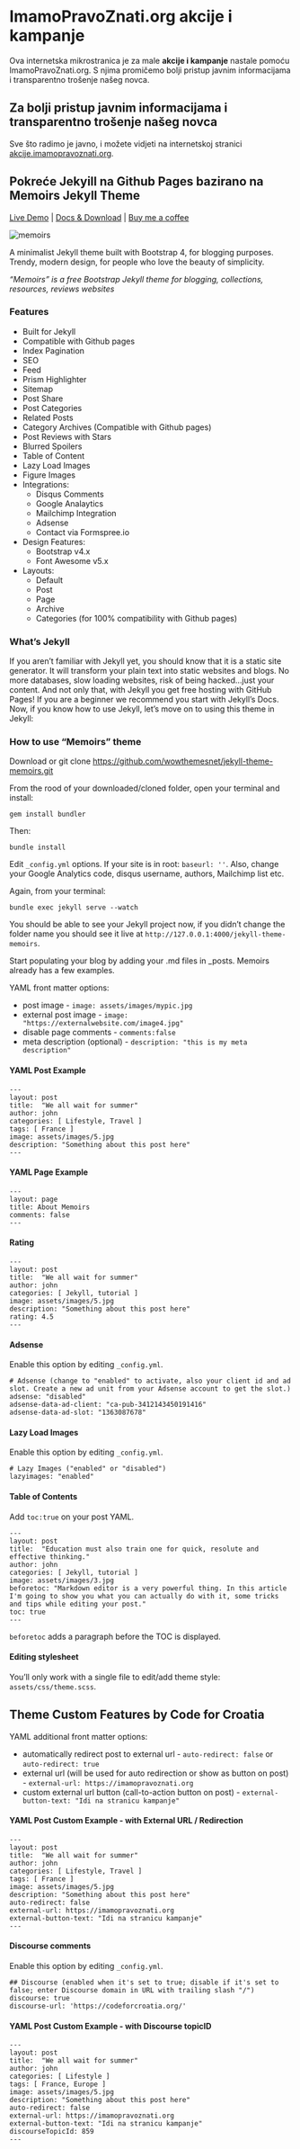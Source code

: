 # ImamoPravoZnati.org akcije i kampanje

Ova internetska mikrostranica je za male **akcije i kampanje** nastale pomoću ImamoPravoZnati.org. S njima promičemo bolji pristup javnim informacijama i transparentno trošenje našeg novca.

## Za bolji pristup javnim informacijama i transparentno trošenje našeg novca

Sve što radimo je javno, i možete vidjeti na internetskoj stranici <a target="_blank" href="https://akcije.imamopravoznati.org">akcije.imamopravoznati.org</a>.

## Pokreće Jekyill na Github Pages bazirano na Memoirs Jekyll Theme

[Live Demo](https://wowthemesnet.github.io/jekyll-theme-memoirs/) | [Docs & Download](https://bootstrapstarter.com/jekyll-theme-memoirs/) |  [Buy me a coffee](https://www.wowthemes.net/donate/)

![memoirs](https://bootstrapstarter.com/assets/img/themes/memoirs-jekyll.jpg)

A minimalist Jekyll theme built with Bootstrap 4, for blogging purposes. Trendy, modern design, for people who love the beauty of simplicity.

_“Memoirs” is a free Bootstrap Jekyll theme for blogging, collections, resources, reviews websites_

### Features

* Built for Jekyll
* Compatible with Github pages
* Index Pagination
* SEO
* Feed
* Prism Highlighter
* Sitemap
* Post Share
* Post Categories
* Related Posts
* Category Archives (Compatible with Github pages)
* Post Reviews with Stars
* Blurred Spoilers
* Table of Content
* Lazy Load Images
* Figure Images
* Integrations:
  * Disqus Comments
  * Google Analaytics
  * Mailchimp Integration
  * Adsense
  * Contact via Formspree.io
* Design Features:
  * Bootstrap v4.x
  * Font Awesome v5.x
* Layouts:
  * Default
  * Post
  * Page
  * Archive
  * Categories (for 100% compatibility with Github pages)

### What’s Jekyll
If you aren’t familiar with Jekyll yet, you should know that it is a static site generator. It will transform your plain text into static websites and blogs. No more databases, slow loading websites, risk of being hacked…just your content. And not only that, with Jekyll you get free hosting with GitHub Pages! If you are a beginner we recommend you start with Jekyll’s Docs. Now, if you know how to use Jekyll, let’s move on to using this theme in Jekyll:

### How to use “Memoirs” theme
Download or git clone https://github.com/wowthemesnet/jekyll-theme-memoirs.git

From the rood of your downloaded/cloned folder, open your terminal and install:

```
gem install bundler
```

Then:
```
bundle install
```

Edit `_config.yml` options. If your site is in root: `baseurl: ''`. Also, change your Google Analytics code, disqus username, authors, Mailchimp list etc.

Again, from your terminal:
```
bundle exec jekyll serve --watch
```
You should be able to see your Jekyll project now, if you didn’t change the folder name you should see it live at `http://127.0.0.1:4000/jekyll-theme-memoirs`.

Start populating your blog by adding your .md files in _posts. Memoirs already has a few examples.

YAML front matter options:
* post image - `image: assets/images/mypic.jpg`
* external post image - `image: "https://externalwebsite.com/image4.jpg"`
* disable page comments - `comments:false`
* meta description (optional) - `description: "this is my meta description"`

#### YAML Post Example
```
---
layout: post
title:  "We all wait for summer"
author: john
categories: [ Lifestyle, Travel ]
tags: [ France ]
image: assets/images/5.jpg
description: "Something about this post here"
---
```

#### YAML Page Example
```
---
layout: page
title: About Memoirs
comments: false
---
```

#### Rating
```
---
layout: post
title:  "We all wait for summer"
author: john
categories: [ Jekyll, tutorial ]
image: assets/images/5.jpg
description: "Something about this post here"
rating: 4.5
---
```

#### Adsense
Enable this option by editing `_config.yml`.
```
# Adsense (change to "enabled" to activate, also your client id and ad slot. Create a new ad unit from your Adsense account to get the slot.)
adsense: "disabled"
adsense-data-ad-client: "ca-pub-3412143450191416"
adsense-data-ad-slot: "1363087678"
```

#### Lazy Load Images
Enable this option by editing `_config.yml`.
```
# Lazy Images ("enabled" or "disabled")
lazyimages: "enabled"
```

#### Table of Contents
Add `toc:true` on your post YAML.
```
---
layout: post
title:  "Education must also train one for quick, resolute and effective thinking."
author: john
categories: [ Jekyll, tutorial ]
image: assets/images/3.jpg
beforetoc: "Markdown editor is a very powerful thing. In this article I'm going to show you what you can actually do with it, some tricks and tips while editing your post."
toc: true
---
```
`beforetoc` adds a paragraph before the TOC is displayed.

#### Editing stylesheet
You’ll only work with a single file to edit/add theme style: `assets/css/theme.scss`.

## Theme Custom Features by Code for Croatia

YAML additional front matter options:
* automatically redirect post to external url - `auto-redirect: false` or `auto-redirect: true`
* external url (will be used for auto redirection or show as button on post) - `external-url: https://imamopravoznati.org`
* custom external url button (call-to-action button on post) - `external-button-text: "Idi na stranicu kampanje"`

#### YAML Post Custom Example - with External URL / Redirection
```
---
layout: post
title:  "We all wait for summer"
author: john
categories: [ Lifestyle, Travel ]
tags: [ France ]
image: assets/images/5.jpg
description: "Something about this post here"
auto-redirect: false
external-url: https://imamopravoznati.org
external-button-text: "Idi na stranicu kampanje"
---
```

#### Discourse comments
Enable this option by editing `_config.yml`.
```
## Discourse (enabled when it's set to true; disable if it's set to false; enter Discourse domain in URL with trailing slash "/")
discourse: true
discourse-url: 'https://codeforcroatia.org/'
```

#### YAML Post Custom Example - with Discourse topicID
```
---
layout: post
title:  "We all wait for summer"
author: john
categories: [ Lifestyle ]
tags: [ France, Europe ]
image: assets/images/5.jpg
description: "Something about this post here"
auto-redirect: false
external-url: https://imamopravoznati.org
external-button-text: "Idi na stranicu kampanje"
discourseTopicId: 859
---
```
